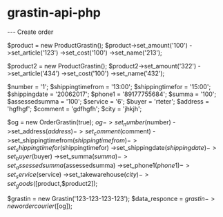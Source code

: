 # grastin-api-php

--- Create order

$product = new ProductGrastin();
        $product->set_amount('100')
            ->set_article('123')
            ->set_cost('100')
            ->set_name('213');

$product2 = new ProductGrastin();
        $product2->set_amount('322')
            ->set_article('434')
            ->set_cost('100')
            ->set_name('432');

$number = '1';
$shippingtimefrom = '13:00';
$shippingtimefor = '15:00';
$shippingdate = '20062017';
$phone1 = '89177755684';
$summa = '100';
$assessedsumma = '100';
$service = '6';
$buyer = 'rteter';
$address = 'hgfhgf';
$comment = 'gdfhgfh';
$city = 'jhkjh';

  $og = new OrderGrastin(true);
  $og->set_number($number)
      ->set_address($address)
      ->set_comment($comment)
      ->set_shippingtimefrom($shippingtimefrom)
      ->set_shippingtimefor($shippingtimefor)
      ->set_shippingdate($shippingdate)
      ->set_buyer($buyer)
      ->set_summa($summa)
      ->set_assessedsumma($assessedsumma)
      ->set_phone1($phone1)
      ->set_service($service)
      ->set_takewarehouse($city)
      ->set_goods([$product,$product2]);


  $grastin = new Grastin('123-123-123-123');
  $data_responce = $grastin->newordercourier([$og]);

